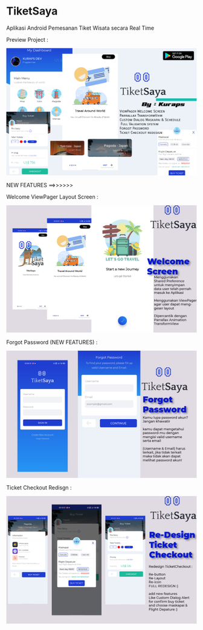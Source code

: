 # TiketSaya
Aplikasi Android Pemesanan Tiket Wisata secara Real Time

Preview Project :


![Image description](https://raw.githubusercontent.com/kuraps/TiketSaya/master/screenshots/1612990720-picsay.png)



NEW FEATURES ==>>>>>>



Welcome ViewPager Layout Screen :

![Image description](https://raw.githubusercontent.com/kuraps/TiketSaya/master/screenshots/welcome.png)



Forgot Password (NEW FEATURES) :

![Image description](https://raw.githubusercontent.com/kuraps/TiketSaya/master/screenshots/forgotpw.png)



Ticket Checkout Redisgn :

![Image description](https://raw.githubusercontent.com/kuraps/TiketSaya/master/screenshots/ticketcheckout.png)
